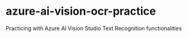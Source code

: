 # azure-ai-vision-ocr-practice
Practicing with Azure AI Vision Studio Text Recognition functionalities
